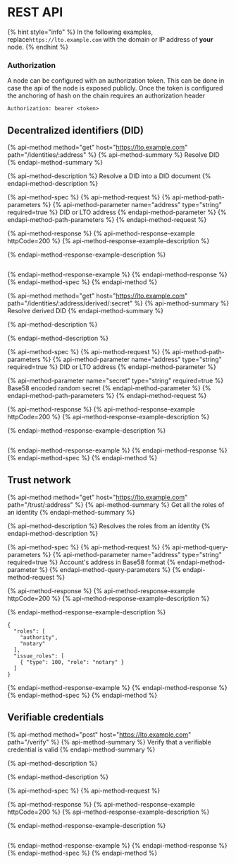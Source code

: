 # REST API

{% hint style="info" %}
In the following examples, replace`https://lto.example.com` with the domain or IP address of **your** node. 
{% endhint %}

### Authorization

A node can be configured with an authorization token. This can be done in case the api of the node is exposed publicly. Once the token is configured the anchoring of hash on the chain requires an authorization header

```text
Authorization: bearer <token>
```

## Decentralized identifiers \(DID\)

{% api-method method="get" host="https://lto.example.com" path="/identities/:address" %}
{% api-method-summary %}
Resolve DID
{% endapi-method-summary %}

{% api-method-description %}
Resolve a DID into a DID document
{% endapi-method-description %}

{% api-method-spec %}
{% api-method-request %}
{% api-method-path-parameters %}
{% api-method-parameter name="address" type="string" required=true %}
DID or LTO address
{% endapi-method-parameter %}
{% endapi-method-path-parameters %}
{% endapi-method-request %}

{% api-method-response %}
{% api-method-response-example httpCode=200 %}
{% api-method-response-example-description %}

{% endapi-method-response-example-description %}

```

```
{% endapi-method-response-example %}
{% endapi-method-response %}
{% endapi-method-spec %}
{% endapi-method %}

{% api-method method="get" host="https://lto.example.com" path="/identities/:address/derived/:secret" %}
{% api-method-summary %}
Resolve derived DID
{% endapi-method-summary %}

{% api-method-description %}

{% endapi-method-description %}

{% api-method-spec %}
{% api-method-request %}
{% api-method-path-parameters %}
{% api-method-parameter name="address" type="string" required=true %}
DID or LTO address
{% endapi-method-parameter %}

{% api-method-parameter name="secret" type="string" required=true %}
Base58 encoded random secret
{% endapi-method-parameter %}
{% endapi-method-path-parameters %}
{% endapi-method-request %}

{% api-method-response %}
{% api-method-response-example httpCode=200 %}
{% api-method-response-example-description %}

{% endapi-method-response-example-description %}

```

```
{% endapi-method-response-example %}
{% endapi-method-response %}
{% endapi-method-spec %}
{% endapi-method %}

## Trust network

{% api-method method="get" host="https://lto.example.com" path="/trust/:address" %}
{% api-method-summary %}
Get all the roles of an identity
{% endapi-method-summary %}

{% api-method-description %}
Resolves the roles from an identity
{% endapi-method-description %}

{% api-method-spec %}
{% api-method-request %}
{% api-method-query-parameters %}
{% api-method-parameter name="address" type="string" required=true %}
Account's address in Base58 format
{% endapi-method-parameter %}
{% endapi-method-query-parameters %}
{% endapi-method-request %}

{% api-method-response %}
{% api-method-response-example httpCode=200 %}
{% api-method-response-example-description %}

{% endapi-method-response-example-description %}

```
{
  "roles": [
    "authority",
    "notary"
  ],
  "issue_roles": [
    { "type": 100, "role": "notary" }
  ]
}
```
{% endapi-method-response-example %}
{% endapi-method-response %}
{% endapi-method-spec %}
{% endapi-method %}

## Verifiable credentials

{% api-method method="post" host="https://lto.example.com" path="/verify" %}
{% api-method-summary %}
Verify that a verifiable credential is valid
{% endapi-method-summary %}

{% api-method-description %}

{% endapi-method-description %}

{% api-method-spec %}
{% api-method-request %}

{% api-method-response %}
{% api-method-response-example httpCode=200 %}
{% api-method-response-example-description %}

{% endapi-method-response-example-description %}

```

```
{% endapi-method-response-example %}
{% endapi-method-response %}
{% endapi-method-spec %}
{% endapi-method %}

